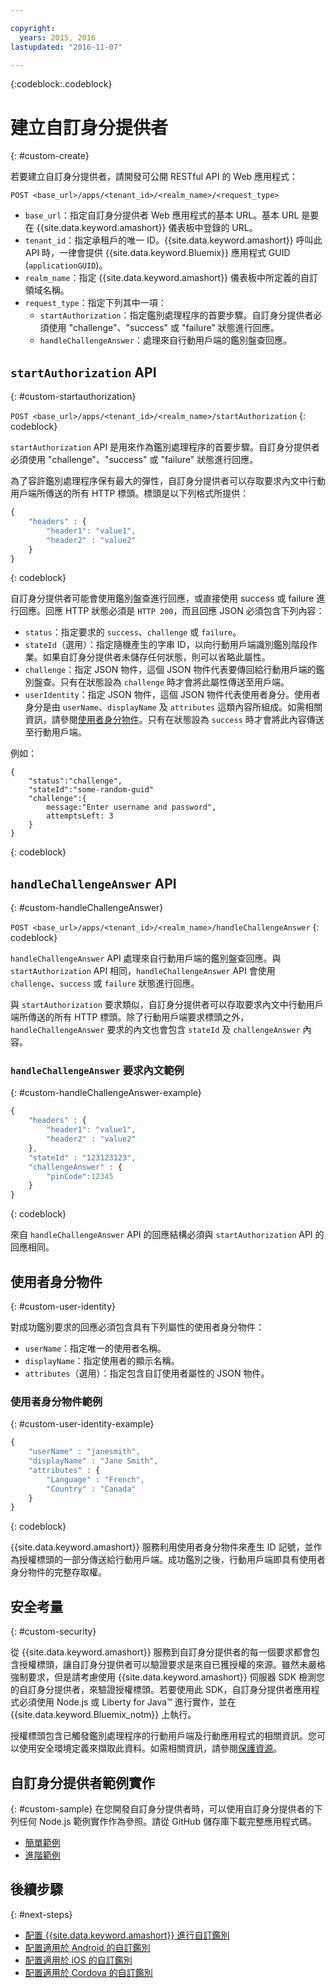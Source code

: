 ```yaml
---

copyright:
  years: 2015, 2016
lastupdated: "2016-11-07"

---
```


{:codeblock:.codeblock}

# 建立自訂身分提供者
{: #custom-create}


若要建立自訂身分提供者，請開發可公開 RESTful API 的 Web 應用程式：

`POST <base_url>/apps/<tenant_id>/<realm_name>/<request_type>`

* `base_url`：指定自訂身分提供者 Web 應用程式的基本 URL。基本 URL 是要在 {{site.data.keyword.amashort}} 儀表板中登錄的 URL。
* `tenant_id`：指定承租戶的唯一 ID。{{site.data.keyword.amashort}} 呼叫此 API 時，一律會提供 {{site.data.keyword.Bluemix}} 應用程式 GUID (`applicationGUID`)。
* `realm_name`：指定 {{site.data.keyword.amashort}} 儀表板中所定義的自訂領域名稱。
* `request_type`：指定下列其中一項：
	* `startAuthorization`：指定鑑別處理程序的首要步驟。自訂身分提供者必須使用 "challenge"、"success" 或 "failure" 狀態進行回應。
	* `handleChallengeAnswer`：處理來自行動用戶端的鑑別盤查回應。

## `startAuthorization` API
{: #custom-startauthorization}

`POST <base_url>/apps/<tenant_id>/<realm_name>/startAuthorization`
{: codeblock}

`startAuthorization` API 是用來作為鑑別處理程序的首要步驟。自訂身分提供者必須使用 "challenge"、"success" 或 "failure" 狀態進行回應。

為了容許鑑別處理程序保有最大的彈性，自訂身分提供者可以存取要求內文中行動用戶端所傳送的所有 HTTP 標頭。標頭是以下列格式所提供：

```JavaScript
{
    "headers" : {
    	"header1": "value1",  
    	"header2" : "value2"
    }
}
```
{: codeblock}

自訂身分提供者可能會使用鑑別盤查進行回應，或直接使用 success 或 failure 進行回應。回應 HTTP 狀態必須是 `HTTP 200`，而且回應 JSON 必須包含下列內容：

* `status`：指定要求的 `success`、`challenge` 或 `failure`。
* `stateId`（選用）：指定隨機產生的字串 ID，以向行動用戶端識別鑑別階段作業。如果自訂身分提供者未儲存任何狀態，則可以省略此屬性。
* `challenge`：指定 JSON 物件，這個 JSON 物件代表要傳回給行動用戶端的鑑別盤查。只有在狀態設為 `challenge` 時才會將此屬性傳送至用戶端。
* `userIdentity`：指定 JSON 物件，這個 JSON 物件代表使用者身分。使用者身分是由 `userName`、`displayName` 及 `attributes` 這類內容所組成。如需相關資訊，請參閱[使用者身分物件](#custom-user-identity)。只有在狀態設為 `success` 時才會將此內容傳送至行動用戶端。

例如：

```
{
	"status":"challenge",
	"stateId":"some-random-guid"
	"challenge":{
		message:"Enter username and password",
		attemptsLeft: 3
	}
}
```
{: codeblock}

## `handleChallengeAnswer` API
{: #custom-handleChallengeAnswer}

`POST <base_url>/apps/<tenant_id>/<realm_name>/handleChallengeAnswer`
{: codeblock}

`handleChallengeAnswer` API 處理來自行動用戶端的鑑別盤查回應。與 `startAuthorization` API 相同，`handleChallengeAnswer` API 會使用 `challenge`、`success` 或 `failure` 狀態進行回應。

與 `startAuthorization` 要求類似，自訂身分提供者可以存取要求內文中行動用戶端所傳送的所有 HTTP 標頭。除了行動用戶端要求標頭之外，`handleChallengeAnswer` 要求的內文也會包含 `stateId` 及 `challengeAnswer` 內容。

### `handleChallengeAnswer` 要求內文範例
{: #custom-handleChallengeAnswer-example}

```JavaScript
{
    "headers" : {
    	"header1": "value1",  
    	"header2" : "value2"
	},
    "stateId" : "123123123",
    "challengeAnswer" : {
    	"pinCode":12345
 	}
}
```
{: codeblock}

來自 `handleChallengeAnswer` API 的回應結構必須與 `startAuthorization` API 的回應相同。

## 使用者身分物件
{: #custom-user-identity}

對成功鑑別要求的回應必須包含具有下列屬性的使用者身分物件：
* `userName`：指定唯一的使用者名稱。
* `displayName`：指定使用者的顯示名稱。
* `attributes`（選用）：指定包含自訂使用者屬性的 JSON 物件。

### 使用者身分物件範例
{: #custom-user-identity-example}
```JavaScript
{
    "userName" : "janesmith",
    "displayName" : "Jane Smith",
    "attributes" : {
        "Language" : "French",
        "Country" : "Canada"
    }
}
```
{: codeblock}

{{site.data.keyword.amashort}} 服務利用使用者身分物件來產生 ID 記號，並作為授權標頭的一部分傳送給行動用戶端。成功鑑別之後，行動用戶端即具有使用者身分物件的完整存取權。

## 安全考量
{: #custom-security}

從 {{site.data.keyword.amashort}} 服務到自訂身分提供者的每一個要求都會包含授權標頭，讓自訂身分提供者可以驗證要求是來自已獲授權的來源。雖然未嚴格強制要求，但是請考慮使用 {{site.data.keyword.amashort}} 伺服器 SDK 檢測您的自訂身分提供者，來驗證授權標頭。若要使用此 SDK，自訂身分提供者應用程式必須使用 Node.js 或 Liberty for Java&trade; 進行實作，並在 {{site.data.keyword.Bluemix_notm}} 上執行。

授權標頭包含已觸發鑑別處理程序的行動用戶端及行動應用程式的相關資訊。您可以使用安全環境定義來擷取此資料。如需相關資訊，請參閱[保護資源](protecting-resources.html)。

## 自訂身分提供者範例實作
{: #custom-sample}
在您開發自訂身分提供者時，可以使用自訂身分提供者的下列任何 Node.js 範例實作作為參照。請從 GitHub 儲存庫下載完整應用程式碼。

* [簡單範例](https://github.com/ibm-bluemix-mobile-services/bms-mca-custom-identity-provider-sample)
* [進階範例](https://github.com/ibm-bluemix-mobile-services/bms-mca-custom-identity-provider-with-user-management)

<!---
 ### JSON structure (simple sample)
{: #custom-sample-json}
This implementation assumes that the supplied authentication challenge answer is a JSON object with the following structure:

```
{
 	username: "my.username",
 	password: "my.password"
 }
 ```

### Custom identity provider sample code (simple sample)
{: #custom-sample-code}
```JavaScript
var express = require('express');
var cfenv = require('cfenv');
var log4js = require('log4js');
var jsonParser = require('body-parser').json();

// Using hardcoded user repository
var userRepository = {
	"john.lennon":      { password: "12345", displayName:"John Lennon", dob:"October 9, 1940"},
	"paul.mccartney":   { password: "67890", displayName:"Paul McCartney", dob:"June 18, 1942"},
	"ringo.starr":      { password: "abcde", displayName:"Ringo Starr", dob: "July 7, 1940"},
	"george.harrison":  { password: "fghij", displayName: "George Harrison", dob:"Feburary 25, 1943"}
}

var app = express();
var logger = log4js.getLogger("CustomIdentityProviderApp");
logger.info("Starting up");

app.post('/apps/:tenantId/:realmName/startAuthorization', jsonParser, function(req, res){
	var tenantId = req.params.tenantId;
	var realmName = req.params.realmName;
	var headers = req.body.headers;

	logger.debug("startAuthorization", tenantId, realmName, headers);

	var responseJson = {
		status: "challenge",
		challenge: {
			text: "Enter username and password"
		}
	};

	res.status(200).json(responseJson);
});

app.post('/apps/:tenantId/:realmName/handleChallengeAnswer', jsonParser, function(req, res){
	var tenantId = req.params.tenantId;
	var realmName = req.params.realmName;
	var challengeAnswer = req.body.challengeAnswer;


	logger.debug("handleChallengeAnswer", tenantId, realmName, challengeAnswer);

	var username = req.body.challengeAnswer["username"];
	var password = req.body.challengeAnswer["password"];

	var userObject = userRepository[username];

	var responseJson = { status: "failure" };

	if (userObject && userObject.password == password ){
		logger.debug("Login success for userId ::", username);
		responseJson.status = "success";
		responseJson.userIdentity = {
			userName: username,
			displayName: userObject.displayName,
			attributes: {
				dob: userObject.dob
			}
		}
	} else {
		logger.debug("Login failure for userId ::", username);
	}

	res.status(200).json(responseJson);
});

app.use(function(req, res, next){
	res.status(404).send("This is not the URL you're looking for");
});

var server = app.listen(cfenv.getAppEnv().port, function () {
	var host = server.address().address;
	var port = server.address().port;
	logger.info('Server listening at %s:%s', host, port);
});
```
--->

## 後續步驟
{: #next-steps}
* [配置 {{site.data.keyword.amashort}} 進行自訂鑑別](custom-auth-config-mca.html)
* [配置適用於 Android 的自訂鑑別](custom-auth-android.html)
* [配置適用於 iOS 的自訂鑑別](custom-auth-ios.html)
* [配置適用於 Cordova 的自訂鑑別](custom-auth-cordova.html)

